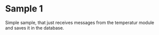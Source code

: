 # Sample 1

Simple sample, that just receives messages from the temperatur module and saves it in the database.